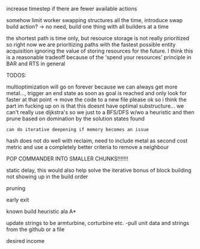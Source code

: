 increase timestep if there are fewer available actions

somehow limit worker swapping structures all the time, introduce swap build action? -> no need, build one thing with all builders at a time

the shortest path is time only, but resource storage is not really prioritized so right now we are prioritizing paths with the fastest possible entity acquisition ignoring the value of storing resources for the future. I think this is a reasonable tradeoff because of the 'spend your resources' principle in BAR and RTS in general

TODOS:

multioptimization will go on forever because we can always get more metal..., trigger an end state as soon as goal is reached and only look for faster at that point -> move the code to a new file please
    ok so i think the part im fucking up on is that this doesnt have optimal substructure... we can't really use dijkstra's so we just to a BFS/DFS w/wo a heuristic and then prune based on domination by the solution states found

    can do iterative deepening if memory becomes an issue

hash does not do well with reclaim, need to include metal as second cost metric and use a completely better criteria to remove a neighbour 

POP COMMANDER INTO SMALLER CHUNKS!!!!!!!

static delay, this would also help solve the iterative bonus of block building not showing up in the build order

pruning

early exit

known build heuristic ala A*

update strings to be armturbine, corturbine etc.
    -pull unit data and strings from the github or a file

desired income

